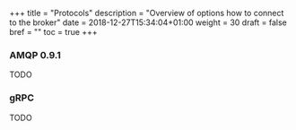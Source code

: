 +++
title = "Protocols"
description = "Overview of options how to connect to the broker"
date = 2018-12-27T15:34:04+01:00
weight = 30
draft = false
bref = ""
toc = true
+++

### AMQP 0.9.1

TODO

### gRPC

TODO
